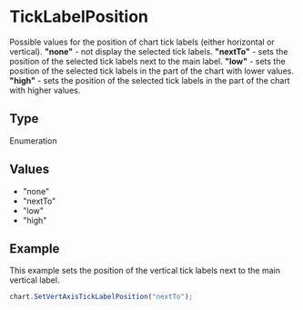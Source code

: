 # TickLabelPosition

Possible values for the position of chart tick labels (either horizontal or vertical).**"none"** - not display the selected tick labels.**"nextTo"** - sets the position of the selected tick labels next to the main label.**"low"** - sets the position of the selected tick labels in the part of the chart with lower values.**"high"** - sets the position of the selected tick labels in the part of the chart with higher values.

## Type

Enumeration

## Values

- "none"
- "nextTo"
- "low"
- "high"


## Example

This example sets the position of the vertical tick labels next to the main vertical label.

```javascript editor-docx
chart.SetVertAxisTickLabelPosition("nextTo");
```
